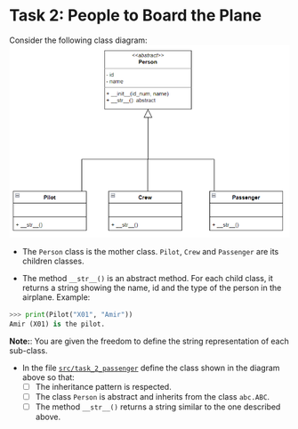 # Task 2: People to Board the Plane
Consider the following class diagram:
![Person Classes](img/task_2.PNG)

* The `Person` class is the mother class. `Pilot`, `Crew` and `Passenger` are its children classes.
  

* The method `__str__()` is an abstract method. For each child class, it returns a string showing the name, id and the type of the person in the airplane. Example:
```Python Console
>>> print(Pilot("X01", "Amir"))
Amir (X01) is the pilot.
```
**Note:**: You are given the freedom to define the string representation of each sub-class.


* In the file [`src/task_2_passenger`](src/task_1_passenger.py) define the class shown in the diagram above so that:
    - [ ] The inheritance pattern is respected.
    - [ ] The class `Person` is abstract and inherits from the class `abc.ABC`.
    - [ ] The method `__str__()` returns a string similar to the one described above.